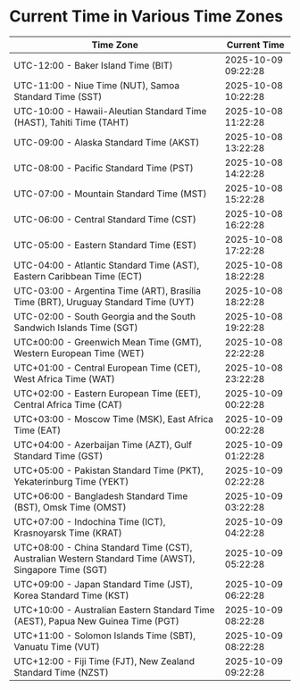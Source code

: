 # Current Time in Various Time Zones

| Time Zone | Current Time |
|-----------|--------------|
| UTC-12:00 - Baker Island Time (BIT) | 2025-10-09 09:22:28 |
| UTC-11:00 - Niue Time (NUT), Samoa Standard Time (SST) | 2025-10-08 10:22:28 |
| UTC-10:00 - Hawaii-Aleutian Standard Time (HAST), Tahiti Time (TAHT) | 2025-10-08 11:22:28 |
| UTC-09:00 - Alaska Standard Time (AKST) | 2025-10-08 13:22:28 |
| UTC-08:00 - Pacific Standard Time (PST) | 2025-10-08 14:22:28 |
| UTC-07:00 - Mountain Standard Time (MST) | 2025-10-08 15:22:28 |
| UTC-06:00 - Central Standard Time (CST) | 2025-10-08 16:22:28 |
| UTC-05:00 - Eastern Standard Time (EST) | 2025-10-08 17:22:28 |
| UTC-04:00 - Atlantic Standard Time (AST), Eastern Caribbean Time (ECT) | 2025-10-08 18:22:28 |
| UTC-03:00 - Argentina Time (ART), Brasília Time (BRT), Uruguay Standard Time (UYT) | 2025-10-08 18:22:28 |
| UTC-02:00 - South Georgia and the South Sandwich Islands Time (SGT) | 2025-10-08 19:22:28 |
| UTC±00:00 - Greenwich Mean Time (GMT), Western European Time (WET) | 2025-10-08 22:22:28 |
| UTC+01:00 - Central European Time (CET), West Africa Time (WAT) | 2025-10-08 23:22:28 |
| UTC+02:00 - Eastern European Time (EET), Central Africa Time (CAT) | 2025-10-09 00:22:28 |
| UTC+03:00 - Moscow Time (MSK), East Africa Time (EAT) | 2025-10-09 00:22:28 |
| UTC+04:00 - Azerbaijan Time (AZT), Gulf Standard Time (GST) | 2025-10-09 01:22:28 |
| UTC+05:00 - Pakistan Standard Time (PKT), Yekaterinburg Time (YEKT) | 2025-10-09 02:22:28 |
| UTC+06:00 - Bangladesh Standard Time (BST), Omsk Time (OMST) | 2025-10-09 03:22:28 |
| UTC+07:00 - Indochina Time (ICT), Krasnoyarsk Time (KRAT) | 2025-10-09 04:22:28 |
| UTC+08:00 - China Standard Time (CST), Australian Western Standard Time (AWST), Singapore Time (SGT) | 2025-10-09 05:22:28 |
| UTC+09:00 - Japan Standard Time (JST), Korea Standard Time (KST) | 2025-10-09 06:22:28 |
| UTC+10:00 - Australian Eastern Standard Time (AEST), Papua New Guinea Time (PGT) | 2025-10-09 08:22:28 |
| UTC+11:00 - Solomon Islands Time (SBT), Vanuatu Time (VUT) | 2025-10-09 08:22:28 |
| UTC+12:00 - Fiji Time (FJT), New Zealand Standard Time (NZST) | 2025-10-09 09:22:28 |
